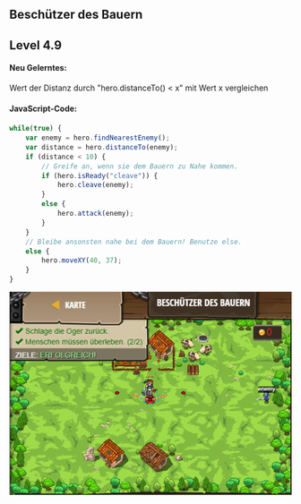## **Beschützer des Bauern**
## Level 4.9

#### Neu Gelerntes:
Wert der Distanz durch "hero.distanceTo() < x" mit Wert x vergleichen

[comment]: <> (Was wurde gelernt und wie funktioniert die Technik?)

#### JavaScript-Code:
```js
while(true) {
    var enemy = hero.findNearestEnemy();
    var distance = hero.distanceTo(enemy);
    if (distance < 10) {
        // Greife an, wenn sie dem Bauern zu Nahe kommen.
        if (hero.isReady("cleave")) {
            hero.cleave(enemy);
        }
        else {
            hero.attack(enemy);
        }
    }
    // Bleibe ansonsten nahe bei dem Bauern! Benutze else.
    else {
        hero.moveXY(40, 37);
    }
}
```
![image](lvl4_9.png)